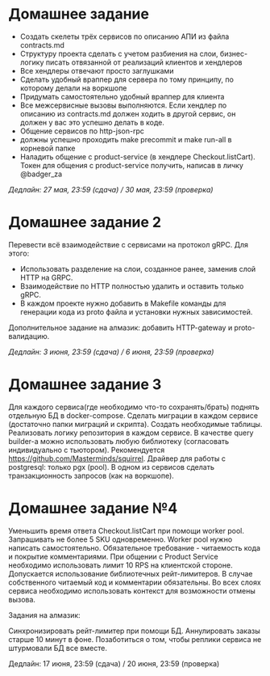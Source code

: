 # Домашнее задание

- Создать скелеты трёх сервисов по описанию АПИ из файла contracts.md
- Структуру проекта сделать с учетом разбиения на слои, бизнес-логику писать отвязанной от реализаций клиентов и хендлеров
- Все хендлеры отвечают просто заглушками
- Сделать удобный враппер для сервера по тому принципу, по которому делали на воркшопе
- Придумать самостоятельно удобный враппер для клиента
- Все межсервисные вызовы выполняются. Если хендлер по описанию из contracts.md должен ходить в другой сервис, он должен у вас это успешно делать в коде.
- Общение сервисов по http-json-rpc
- должны успешно проходить make precommit и make run-all в корневой папке
- Наладить общение с product-service (в хендлере Checkout.listCart). Токен для общения с product-service получить, написав в личку @badger_za

*Дедлайн: 27 мая, 23:59 (сдача) / 30 мая, 23:59 (проверка)*


# Домашнее задание 2
Перевести всё взаимодействие c сервисами на протокол gRPC.
Для этого:

- Использовать разделение на слои, созданное ранее, заменив слой HTTP на GRPC.
- Взаимодействие по HTTP полностью удалить и оставить только gRPC.
- В каждом проекте нужно добавить в Makefile команды для генерации кода из proto файла и установки нужных зависимостей.

Дополнительное задание на алмазик: добавить HTTP-gateway и proto-валидацию.

*Дедлайн: 3 июня, 23:59 (сдача) / 6 июня, 23:59 (проверка)*

# Домашнее задание 3
Для каждого сервиса(где необходимо что-то сохранять/брать) поднять отдельную БД в docker-compose.
Сделать миграции в каждом сервисе (достаточно папки миграций и скрипта).
Создать необходимые таблицы.
Реализовать логику репозитория в каждом сервисе.
В качестве query builder-а можно использовать любую библиотеку (согласовать индивидуально с тьютором). Рекомендуется https://github.com/Masterminds/squirrel.
Драйвер для работы с postgresql: только pgx (pool).
В одном из сервисов сделать транзакционность запросов (как на воркшопе).

# Домашнее задание №4

Уменьшить время ответа Checkout.listCart при помощи worker pool. Запрашивать не более 5 SKU одновременно.
Worker pool нужно написать самостоятельно. Обязательное требование - читаемость кода и покрытие комментариями.
При общении с Product Service необходимо использовать лимит 10 RPS на клиентской стороне.
Допускается использование библиотечных рейт-лимитеров. В случае собственного читаемый код и комментарии обязательны.
Во всех слоях сервиса необходимо использовать контекст для возможности отмены вызова.

Задания на алмазик:

Синхронизировать рейт-лимитер при помощи БД.
Аннулировать заказы старше 10 минут в фоне. Позаботиться о том, чтобы реплики сервиса не штурмовали БД все вместе.

Дедлайн: 17 июня, 23:59 (сдача) / 20 июня, 23:59 (проверка)
